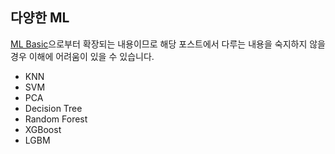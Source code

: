 ## 다양한 ML
[ML Basic](https://github.com/silverstar0727/silverstar0727.github.io/tree/master/_posts/ml%20basic)으로부터 확장되는 내용이므로 해당 포스트에서 다루는 내용을 숙지하지 않을 경우 이해에 어려움이 있을 수 있습니다.

* KNN
* SVM
* PCA
* Decision Tree
* Random Forest
* XGBoost
* LGBM
